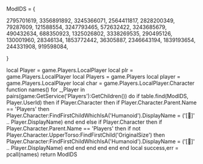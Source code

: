 ModIDS = { 

2795701619,
3356891892,
3245366071,
2564411817,
2828200349,
79287609,
121588554,
3247793465,
572632422,
3243685679,
490432634,
688350923,
1325026802,
3338269535,
290495126,
130001960,
28346134,
1853772442,
36305887,
2346643194,
1839193654,
244331908,
919598084,





}

local Player = game.Players.LocalPlayer
local plr = game.Players.LocalPlayer
local Players = game.Players
local player = game.Players.LocalPlayer
local char = game.Players.LocalPlayer.Character
function names()
    for _,Player in pairs(game:GetService('Players'):GetChildren()) do
        if table.find(ModIDS, Player.UserId) then
            if Player.Character then
                if Player.Character.Parent.Name == 'Players' then
                    Player.Character:FindFirstChildWhichIsA('Humanoid').DisplayName = ('[🥊]' .. Player.DisplayName)
                end
            end
        else
            if Player.Character then
                if Player.Character.Parent.Name == 'Players' then
                    if not Player.Character.UpperTorso:FindFirstChild('OriginalSize') then
                        Player.Character:FindFirstChildWhichIsA('Humanoid').DisplayName = ('[🌟]' .. Player.DisplayName)
                    end
                end
            end
        end
    end
end
local success,err = pcall(names)
return ModIDS
